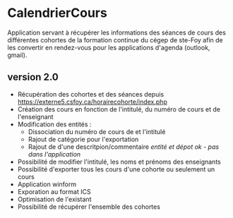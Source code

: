 # CalendrierCours

Application servant à récupérer les informations des séances de cours des différentes cohortes de la formation continue du cégep de ste-Foy afin de les convertir en rendez-vous pour les applications d'agenda (outlook, gmail).

## version 2.0

 - Récupération des cohortes et des séances depuis https://externe5.csfoy.ca/horairecohorte/index.php
 - Création des cours en fonction de l'intitulé, du numéro de cours et de l'enseignant
 - Modification des entités :
    - Dissociation du numéro de cours de et l'intitulé
    - Rajout de catégorie pour l'exportation
    - Rajout de d'une descritpion/commentaire <em>entité et dépot ok - pas dans l'application</em>
 - Possibilité de modifier l'intitulé, les noms et prénoms des enseignants
 - Possibilité d'exporter tous les cours d'une cohorte ou seulement un cours
 - Application winform
 - Exporation au format ICS
 - Optimisation de l'existant
 - Possibilité de récupérer l'ensemble des cohortes
